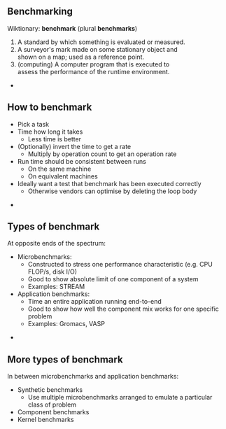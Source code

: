 ## Benchmarking

Wiktionary: **benchmark** (plural **benchmarks**)

1. A standard by which something is evaluated or measured.
2. A surveyor's mark made on some stationary object and  
   shown on a map; used as a reference point.
3. (computing) A computer program that is executed to  
   assess the performance of the runtime environment.

-

## How to benchmark

* Pick a task
* Time how long it takes
  * Less time is better
* (Optionally) invert the time to get a rate
  * Multiply by operation count to get an operation rate
* Run time should be consistent between runs<!-- .element: class="fragment fade-in" data-fragment-index="1" -->
  * On the same machine<!-- .element: class="fragment fade-in" data-fragment-index="2" -->
  * On equivalent machines<!-- .element: class="fragment fade-in" data-fragment-index="3" -->
* Ideally want a test that benchmark has been executed correctly<!-- .element: class="fragment fade-in" data-fragment-index="4" -->
  * Otherwise vendors can optimise by deleting the loop body<!-- .element: class="fragment fade-in" data-fragment-index="5" -->

-

## Types of benchmark

At opposite ends of the spectrum:

* Microbenchmarks:
  * Constructed to stress one performance characteristic (e.g. CPU FLOP/s,
    disk I/O)
  * Good to show absolute limit of one component of a system
  * Examples: STREAM
* Application benchmarks:
  * Time an entire application running end-to-end
  * Good to show how well the component mix works for one specific problem
  * Examples: Gromacs, VASP

-

## More types of benchmark

In between microbenchmarks and application benchmarks:

* Synthetic benchmarks
  * Use multiple microbenchmarks arranged to emulate a particular class of 
	problem
* Component benchmarks
* Kernel benchmarks
